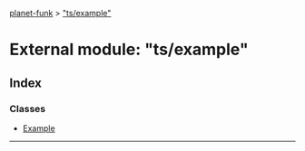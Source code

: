 [planet-funk](../README.md) > ["ts/example"](../modules/_ts_example_.md)

# External module: "ts/example"

## Index

### Classes

* [Example](../classes/_ts_example_.example.md)

---

